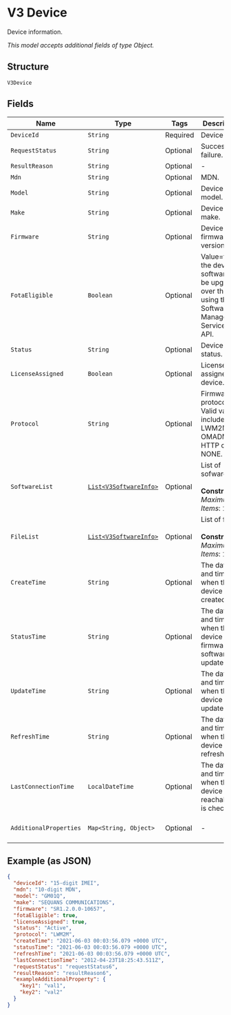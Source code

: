 
# V3 Device

Device information.

*This model accepts additional fields of type Object.*

## Structure

`V3Device`

## Fields

| Name | Type | Tags | Description | Getter | Setter |
|  --- | --- | --- | --- | --- | --- |
| `DeviceId` | `String` | Required | Device IMEI. | String getDeviceId() | setDeviceId(String deviceId) |
| `RequestStatus` | `String` | Optional | Success or failure. | String getRequestStatus() | setRequestStatus(String requestStatus) |
| `ResultReason` | `String` | Optional | - | String getResultReason() | setResultReason(String resultReason) |
| `Mdn` | `String` | Optional | MDN. | String getMdn() | setMdn(String mdn) |
| `Model` | `String` | Optional | Device model. | String getModel() | setModel(String model) |
| `Make` | `String` | Optional | Device make. | String getMake() | setMake(String make) |
| `Firmware` | `String` | Optional | Device firmware version. | String getFirmware() | setFirmware(String firmware) |
| `FotaEligible` | `Boolean` | Optional | Value=true if the device software can be upgraded over the air using the Software Management Services API. | Boolean getFotaEligible() | setFotaEligible(Boolean fotaEligible) |
| `Status` | `String` | Optional | Device status. | String getStatus() | setStatus(String status) |
| `LicenseAssigned` | `Boolean` | Optional | License assigned device. | Boolean getLicenseAssigned() | setLicenseAssigned(Boolean licenseAssigned) |
| `Protocol` | `String` | Optional | Firmware protocol. Valid values include: LWM2M, OMADM, HTTP or NONE. | String getProtocol() | setProtocol(String protocol) |
| `SoftwareList` | [`List<V3SoftwareInfo>`](../../doc/models/v3-software-info.md) | Optional | List of sofware.<br><br>**Constraints**: *Maximum Items*: `1000` | List<V3SoftwareInfo> getSoftwareList() | setSoftwareList(List<V3SoftwareInfo> softwareList) |
| `FileList` | [`List<V3SoftwareInfo>`](../../doc/models/v3-software-info.md) | Optional | List of files.<br><br>**Constraints**: *Maximum Items*: `1000` | List<V3SoftwareInfo> getFileList() | setFileList(List<V3SoftwareInfo> fileList) |
| `CreateTime` | `String` | Optional | The date and time of when the device is created. | String getCreateTime() | setCreateTime(String createTime) |
| `StatusTime` | `String` | Optional | The date and time of when the device firmware or software is updated. | String getStatusTime() | setStatusTime(String statusTime) |
| `UpdateTime` | `String` | Optional | The date and time of when the device is updated. | String getUpdateTime() | setUpdateTime(String updateTime) |
| `RefreshTime` | `String` | Optional | The date and time of when the device is refreshed. | String getRefreshTime() | setRefreshTime(String refreshTime) |
| `LastConnectionTime` | `LocalDateTime` | Optional | The date and time of when the device reachability is checked. | LocalDateTime getLastConnectionTime() | setLastConnectionTime(LocalDateTime lastConnectionTime) |
| `AdditionalProperties` | `Map<String, Object>` | Optional | - | Object getAdditionalProperty(String key) | additionalProperty(String key, Object value) |

## Example (as JSON)

```json
{
  "deviceId": "15-digit IMEI",
  "mdn": "10-digit MDN",
  "model": "GM01Q",
  "make": "SEQUANS COMMUNICATIONS",
  "firmware": "SR1.2.0.0-10657",
  "fotaEligible": true,
  "licenseAssigned": true,
  "status": "Active",
  "protocol": "LWM2M",
  "createTime": "2021-06-03 00:03:56.079 +0000 UTC",
  "statusTime": "2021-06-03 00:03:56.079 +0000 UTC",
  "refreshTime": "2021-06-03 00:03:56.079 +0000 UTC",
  "lastConnectionTime": "2012-04-23T18:25:43.511Z",
  "requestStatus": "requestStatus6",
  "resultReason": "resultReason6",
  "exampleAdditionalProperty": {
    "key1": "val1",
    "key2": "val2"
  }
}
```

